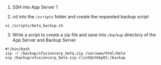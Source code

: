 1. SSH into App Server 1

2. cd into the `/scripts` folder and create the requested backup script
```
vi /scripts/beta_backup.sh
```

3. Write a script to create a zip file and save into `/backup` directory of the App Server and Backup Server
```
#!/bin/bash
zip -r /backup/xfusioncorp_beta.zip /var/www/html/beta
scp /backup/xfusioncorp_beta.zip clint@stbkp01:/backup
```

